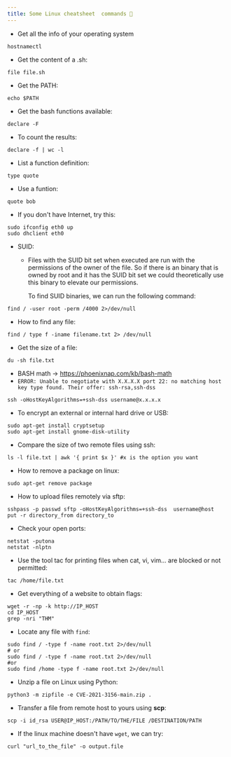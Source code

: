 ```yaml
---
title: Some Linux cheatsheet  commands 👾
---
```


- Get all the info of your operating system

```shell
hostnamectl
```

- Get the content of a .sh:

```shell
file file.sh
```

- Get the PATH:

```shell
echo $PATH
```

- Get the bash functions available:

```shell
declare -F
```

- To count the results:

```shell
declare -f | wc -l
```

- List a function definition:

```shell
type quote
```

- Use a funtion:

```shell
quote bob
```

- If you don't have Internet, try this:

```shell
sudo ifconfig eth0 up
sudo dhclient eth0
```

- SUID:

  - Files with the SUID bit set when executed are run with the permissions of the owner of the file. So if there is an binary that is owned by root and it has the SUID bit set we could theoretically use this binary to elevate our permissions.

    To find SUID binaries, we can run the following command:

```shell
find / -user root -perm /4000 2>/dev/null
```

- How to find any file:

```shell
find / type f -iname filename.txt 2> /dev/null
```

- Get the size of a file:

```shell
du -sh file.txt
```

- BASH math -> https://phoenixnap.com/kb/bash-math
- `ERROR: Unable to negotiate with X.X.X.X port 22: no matching host key type found. Their offer: ssh-rsa,ssh-dss`

```shell
ssh -oHostKeyAlgorithms=+ssh-dss username@x.x.x.x
```

- To encrypt an external or internal hard drive or USB:

```shell
sudo apt-get install cryptsetup
sudo apt-get install gnome-disk-utility
```

- Compare the size of two remote files using ssh:

```shell
ls -l file.txt | awk '{ print $x }' #x is the option you want
```

- How to remove a package on linux:

```shell
sudo apt-get remove package
```

- How to upload files remotely via sftp:

```shell
sshpass -p passwd sftp -oHostKeyAlgorithms=+ssh-dss  username@host
put -r directory_from directory_to
```

- Check your open ports:

```shell
netstat -putona
netstat -nlptn
```

- Use the tool tac for printing files when cat, vi, vim... are blocked or not permitted:

```shell
tac /home/file.txt
```

- Get everything of a website to obtain flags:

```shell
wget -r -np -k http://IP_HOST
cd IP_HOST
grep -nri "THM"
```

- Locate any file with `find`:

```shell
sudo find / -type f -name root.txt 2>/dev/null
# or
sudo find / -type f -name root.txt 2>/dev/null
#or
sudo find /home -type f -name root.txt 2>/dev/null
```

- Unzip a file on Linux using Python:

```shell
python3 -m zipfile -e CVE-2021-3156-main.zip .
```

- Transfer a file from remote host to yours using **scp**:

```shell
scp -i id_rsa USER@IP_HOST:/PATH/TO/THE/FILE /DESTINATION/PATH
```

- If the linux machine doesn't have `wget`, we can try:

```shell
curl "url_to_the_file" -o output.file
```
